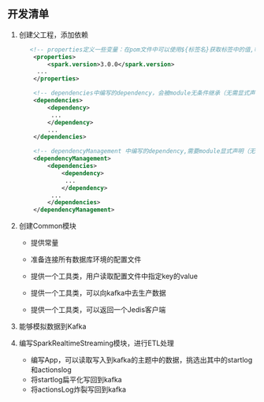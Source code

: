 ## 开发清单

1. 创建父工程，添加依赖
   ```xml
      <!-- properties定义一些变量：在pom文件中可以使用${标签名}获取标签中的值,举例: ${spark.version} = 3.0.0 -->
       <properties>
           <spark.version>3.0.0</spark.version>
   		...
       </properties>
   
       <!-- dependencies中编写的dependency，会被module无条件继承（无需显式声明，就拥有） -->
       <dependencies>
           <dependency>
   			...
           </dependency>
           ...
       </dependencies>
   
       <!-- dependencyManagement 中编写的dependency,需要module显式声明（无需声明version）后，才会继承 -->
       <dependencyManagement>
           <dependencies>
               <dependency>
   				...
               </dependency>
   			...
           </dependencies>
       </dependencyManagement>
   ```

   

2. 创建Common模块

   - 提供常量

   - 准备连接所有数据库环境的配置文件

   - 提供一个工具类，用户读取配置文件中指定key的value
   - 提供一个工具类，可以向kafka中去生产数据
   - 提供一个工具类，可以返回一个Jedis客户端

3. 能够模拟数据到Kafka

4. 编写SparkRealtimeStreaming模块，进行ETL处理

   - 编写App，可以读取写入到kafka的主题中的数据，挑选出其中的startlog和actionslog
   - 将startlog扁平化写回到kafka
   - 将actionsLog炸裂写回到kafka